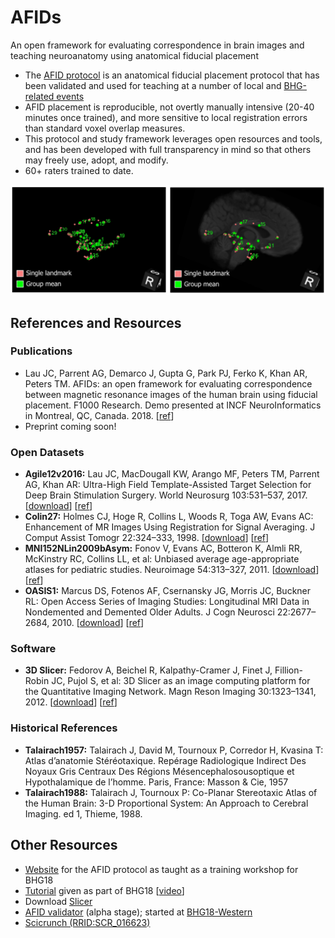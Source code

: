 # AFIDs

An open framework for evaluating correspondence in brain images and teaching neuroanatomy using anatomical fiducial placement

* The [AFID protocol](protocol.md) is an anatomical fiducial placement protocol that has been validated and used for teaching at a number of local and [BHG-related events](https://github.com/jclauneuro/BHG18_landmarkprotocol)
* AFID placement is reproducible, not overtly manually intensive (20-40 minutes once trained), and more sensitive to local registration errors than standard voxel overlap measures.
* This protocol and study framework leverages open resources and tools, and has been developed with full transparency in mind so that others may freely use, adopt, and modify.
* 60+ raters trained to date.

![afids](figures/figure1_afids.png)

## References and Resources

### Publications

* Lau JC, Parrent AG, Demarco J, Gupta G, Park PJ, Ferko K, Khan AR, Peters TM. AFIDs: an open framework for evaluating correspondence between magnetic resonance images of the human brain using fiducial placement. F1000 Research. Demo presented at INCF NeuroInformatics in Montreal, QC, Canada. 2018. [[ref](http://dx.doi.org/10.7490/f1000research.1115895.1)]
* Preprint coming soon!

### Open Datasets
* **Agile12v2016:** Lau JC, MacDougall KW, Arango MF, Peters TM, Parrent AG, Khan AR: Ultra-High Field Template-Assisted Target Selection for Deep Brain Stimulation Surgery. World Neurosurg 103:531–537, 2017. [[download](https://www.nitrc.org/projects/deepbrain7t/)] [[ref](http://dx.doi.org/10.1016/j.wneu.2017.04.043)]
* **Colin27:** Holmes CJ, Hoge R, Collins L, Woods R, Toga AW, Evans AC: Enhancement of MR Images Using Registration for Signal Averaging. J Comput Assist Tomogr 22:324–333, 1998. [[download](http://nist.mni.mcgill.ca/?p=935)] [[ref](http://dx.doi.org/10.1097/00004728-199803000-00032)]
* **MNI152NLin2009bAsym:** Fonov V, Evans AC, Botteron K, Almli RR, McKinstry RC, Collins LL, et al: Unbiased average age-appropriate atlases for pediatric studies. Neuroimage 54:313–327, 2011. [[download](http://www.bic.mni.mcgill.ca/ServicesAtlases/ICBM152NLin2009)] [[ref](http://dx.doi.org/10.1016/j.neuroimage.2010.07.033)]
* **OASIS1:** Marcus DS, Fotenos AF, Csernansky JG, Morris JC, Buckner RL: Open Access Series of Imaging Studies: Longitudinal MRI Data in Nondemented and Demented Older Adults. J Cogn Neurosci 22:2677–2684, 2010. [[download](https://www.oasis-brains.org)] [[ref](http://dx.doi.org/10.1162/jocn.2009.21407)]

### Software
* **3D Slicer:** Fedorov A, Beichel R, Kalpathy-Cramer J, Finet J, Fillion-Robin JC, Pujol S, et al: 3D Slicer as an image computing platform for the Quantitative Imaging Network. Magn Reson Imaging 30:1323–1341, 2012. [[download](https://www.slicer.org/)] [[ref](http://dx.doi.org/10.1016/j.mri.2012.05.001)]

### Historical References
* **Talairach1957:** Talairach J, David M, Tournoux P, Corredor H, Kvasina T: Atlas d’anatomie Stéréotaxique. Repérage Radiologique Indirect Des Noyaux Gris Centraux Des Régions Mésencephalosousoptique et Hypothalamique de l’homme. Paris, France: Masson & Cie, 1957
* **Talairach1988:** Talairach J, Tournoux P: Co-Planar Stereotaxic Atlas of the Human Brain: 3-D Proportional System: An Approach to Cerebral Imaging. ed 1, Thieme, 1988.

## Other Resources
* [Website](https://github.com/jclauneuro/BHG18_afidprotocol) for the AFID protocol as taught as a training workshop for BHG18
* [Tutorial](https://github.com/BrainhackWestern/BrainhackWestern.github.io/wiki/Tutorials) given as part of BHG18 [[video](https://www.youtube.com/watch?v=huGtd19_uiM)]
* Download [Slicer](https://www.slicer.org)
* [AFID validator](http://fidvalidator.pythonanywhere.com/vib1) (alpha stage); started at [BHG18-Western](https://github.com/BrainhackWestern/BrainhackWestern.github.io/wiki/projects#landmark-validator)
* [Scicrunch (RRID:SCR_016623)](https://scicrunch.org/scicrunch/Resources/record/nlx_144509-1/SCR_016623/resolver)
